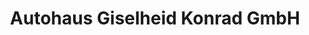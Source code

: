 ---
title: "Autohaus Giselheid Konrad GmbH"
url: /wernigerode/autohaus-giselheid-konrad-gmbh/
shop: Autohaus
---